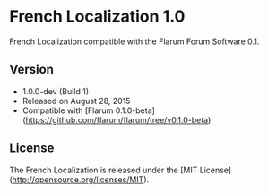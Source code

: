 French Localization 1.0
=======================

French Localization compatible with the Flarum Forum Software 0.1.

Version
-------

- 1.0.0-dev (Build 1)
- Released on August 28, 2015
- Compatible with [Flarum 0.1.0-beta] (https://github.com/flarum/flarum/tree/v0.1.0-beta)

License
-------
The French Localization is released under the [MIT License] (http://opensource.org/licenses/MIT).